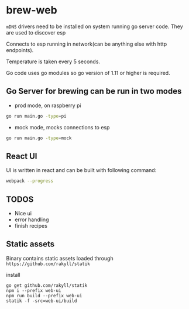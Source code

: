 # brew-web

`mDNS` drivers need to be installed on system running go server code. They are used to discover esp

Connects to esp running in network(can be anything else with http endpoints).

Temperature is taken every 5 seconds.

Go code uses go modules so go version of 1.11 or higher is required.

## Go Server for brewing can be run in two modes

- prod mode, on raspberry pi

```bash
go run main.go -type=pi
```

- mock mode, mocks connections to esp

```bash
go run main.go -type=mock
```

## React UI

UI is written in react and can be built with following command:

```bash
webpack --progress
```

## TODOS

- Nice ui
- error handling
- finish recipes

## Static assets

Binary contains static assets loaded through `https://github.com/rakyll/statik`

install

```
go get github.com/rakyll/statik
npm i --prefix web-ui
npm run build --prefix web-ui
statik -f -src=web-ui/build
```